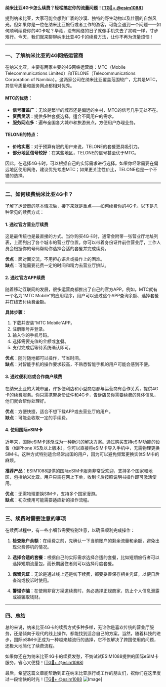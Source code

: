 **纳米比亚4G卡怎么续费？轻松搞定你的流量问题！[[TG💪+ @esim1088](https://t.me/s/esim1088)]**

提到纳米比亚，大家可能会想到广袤的沙漠、独特的野生动物以及壮丽的自然风光。但如果你是一位在纳米比亚旅行或者工作的游客，可能会遇到一个问题——如何顺利续费你的4G卡呢？毕竟，没有网络的日子就像手机失去了灵魂一样，寸步难行。今天，我们就来聊聊纳米比亚4G卡的续费方法，让你不再为流量烦恼！

---

### 一、了解纳米比亚的4G网络运营商

在纳米比亚，主要有两家主要的4G网络运营商：MTC（Mobile Telecommunications Limited）和TELONE（Telecommunications Corporation of Namibia）。这两家公司在纳米比亚覆盖范围较广，尤其是MTC，其信号质量和服务网点都相对优秀。

#### MTC的优势：
- **信号覆盖广**：无论是繁华的城市还是偏远的乡村，MTC的信号几乎无处不在。
- **资费灵活**：提供多种套餐选择，适合不同用户的需求。
- **服务网点多**：遍布全国各大城市和旅游景点，方便用户办理业务。

#### TELONE的特点：
- **价格实惠**：对于预算有限的用户来说，TELONE的套餐更具吸引力。
- **部分地区信号较好**：在某些地区，TELONE的信号甚至优于MTC。

因此，在选择4G卡时，可以根据自己的实际需求进行选择。如果你经常需要在偏远地区使用网络，建议优先考虑MTC；如果更关注性价比，TELONE也是一个不错的选择。

---

### 二、如何续费纳米比亚4G卡？

了解了运营商的基本情况后，接下来就是重点——如何续费你的4G卡。以下是几种常见的续费方式：

#### 1. **通过官方营业厅续费**
这是最传统也是最直接的方式。当你购买4G卡时，通常会附带一张营业厅地址列表，上面列出了各个城市的营业厅位置。你可以带着身份证件前往营业厅，工作人员会根据你的号码帮助你选择合适的套餐并完成续费。

**优点**：面对面交流，不用担心语言或操作上的困难。  
**缺点**：可能需要花费一定的时间和精力去营业厅排队。

#### 2. **通过官方APP续费**
随着移动互联网的发展，很多运营商都推出了自己的官方APP。例如，MTC就有一个名为“MTC Mobile”的应用程序，用户可以通过这个APP查询余额、选择套餐并在线支付续费金额。

**具体步骤**：
1. 下载并安装“MTC Mobile”APP。
2. 注册账号并登录。
3. 输入你的手机号码。
4. 选择需要充值的金额或套餐。
5. 支付完成后等待系统确认即可。

**优点**：随时随地都可以操作，节省时间。  
**缺点**：对智能手机的操作要求较高，不熟悉智能手机的用户可能会感到不便。

#### 3. **通过便利店或合作商户续费**
在纳米比亚的大城市里，许多便利店和小型商店都与运营商有合作关系，提供4G卡的续费服务。你只需携带身份证件和4G卡，告诉店员你需要续费的具体信息，他们就会帮你处理好。

**优点**：方便快捷，适合不想下载APP或去营业厅的用户。  
**缺点**：可能会收取一定的手续费。

#### 4. **使用国际eSIM卡**
近年来，国际eSIM卡逐渐成为一种新兴的解决方案。通过购买支持eSIM功能的设备（如iPhone XS及以上版本），你可以直接将eSIM卡导入手机中，无需物理更换SIM卡。这种方式特别适合经常出国的用户，因为可以避免频繁更换实体SIM卡的麻烦。

**推荐产品**：ESIM1088提供的国际eSIM卡服务非常受欢迎，支持多个国家和地区，包括纳米比亚。用户只需在网上下单，收到卡后按照说明书操作即可激活使用。

**优点**：无需物理更换SIM卡，支持多个国家漫游。  
**缺点**：初次使用可能需要适应新的操作流程。

---

### 三、续费时需要注意的事项

在续费过程中，有一些小细节需要特别注意，以确保顺利完成操作：

1. **检查账户余额**：在续费之前，先确认一下当前账户的剩余流量和余额，避免出现欠费停机的情况。
   
2. **选择合适的套餐**：根据自己的实际需求选择合适的套餐，比如短期旅行者可以选择短期流量包，而长期居住者则可以选择月度套餐。

3. **保留凭证**：无论是通过线上还是线下续费，都要妥善保存相关凭证，以便日后查询或投诉时使用。

4. **警惕诈骗**：在使用非官方渠道续费时，务必选择正规商家，防止个人信息泄露或被骗取钱财。

---

### 四、总结

总的来说，纳米比亚4G卡的续费方式多种多样，无论你是喜欢传统的营业厅服务，还是倾向于现代的线上操作，都能找到适合自己的方案。当然，随着科技的进步，国际eSIM卡正成为一种越来越流行的选择，它不仅解决了跨国使用的问题，还极大地简化了续费流程。

如果你还在为纳米比亚4G卡的续费发愁，不妨试试ESIM1088提供的国际eSIM卡服务，省心又便捷！[[TG💪+ @esim1088](https://t.me/s/esim1088)]  

最后，希望这篇文章能帮助到正在纳米比亚旅行或工作的朋友们，祝你们在这里度过一段愉快的时光！[[TG💪+ @esim1088](https://t.me/s/esim1088) ![Image](https://i.postimg.cc/4NQfJmqS/Snipaste-2025-05-13-00-14-12.png)]